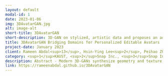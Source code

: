 ```yaml
---
layout: default
modal-id: 1
date: 2023-01-06
img: 3DAvatarGAN.jpg
alt: image-alt
short-title: 3DAvatarGAN
short-description: 3D-GAN on stylized, artistic data and proposes an adaptation framework to do so. The framework involves distilling knowledge from a 2D generator to a pre-trained 3D generator, using ptimization-based methods, regularizations, and a deformation-based technique to achieve multiview consistency and high-quality texture.
title: 3DAvatarGAN Bridging Domains for Personalized Editable Avatars
project-date: January 2023
client: Rameen Abdal<sup>13</sup>, Hsin-Ying Lee<sup>2</sup>, Peihao Zhu<sup>13</sup>, Menglei Chai<sup>2</sup>, Aliaksandr Siarohin<sup>2</sup> Peter Wonka<sup>1</sup>, Sergey Tulyakov<sup>2</sup>
category: <sup>1</sup>KAUST, <sup>2</sup>Snap Inc., <sup>3</sup>Snap Inc. internship
description: Abstract - Modern 3D-GANs synthesize geometry and texture by training on large-scale datasets with a consistent structure. Training such models on stylized, artistic data, with often unknown, highly variable geometry, and camera information has not yet been shown possible. Can we train a 3D GAN on such artistic data, while maintaining multiview consistency and texture quality? To this end, we propose an adaptation framework, where the source domain is a pre-trained 3D-GAN, while the target domain is a 2DGAN trained on artistic datasets. We then distill the knowledge from a 2D generator to the source 3D generator. To do that, we first propose an optimization-based method to align the distributions of camera parameters across domains. Second, we propose regularizations necessary to learn high-quality texture, while avoiding degenerate geometric solutions, such as flat shapes. Third, we show a deformation-based technique for modeling exaggerated geometry of artistic domains, enabling—as a byproduct— personalized geometric editing. Finally, we propose a novel inversion method for 3D-GANs linking the latent spaces of the source and the target domains. Our contributions—for the first time—allow for the generation, editing, and animation of personalized artistic 3D avatars on artistic datasets.
link: https://rameenabdal.github.io/3DAvatarGAN
---
```


